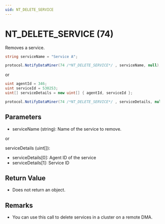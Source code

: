 ```yaml
---
uid: NT_DELETE_SERVICE
---
```


# NT_DELETE_SERVICE (74)

Removes a service.

```csharp
string serviceName = "Service A";

protocol.NotifyDataMiner(74 /*NT_DELETE_SERVICE*/ , serviceName, null);
```

or

```csharp
uint agentId = 346;
uint serviceId = 530253;
uint[] serviceDetails = new uint[] { agentId, serviceId };

protocol.NotifyDataMiner(74 /*NT_DELETE_SERVICE*/ , serviceDetails, null);
```

## Parameters

- serviceName (string): Name of the service to remove.

or

serviceDetails (uint[]):

- serviceDetails[0]: Agent ID of the service
- serviceDetails[1]: Service ID

## Return Value

- Does not return an object.

## Remarks

- You can use this call to delete services in a cluster on a remote DMA.<!-- RN 10032 -->
